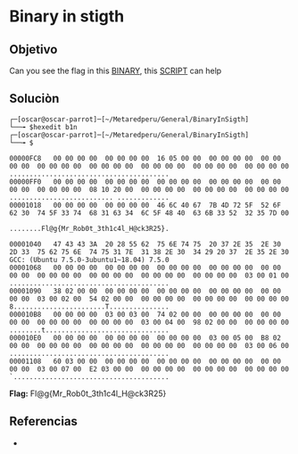 # Binary in stigth
## Objetivo
Can you see the flag in this [BINARY,](https://drive.google.com/file/d/1GN8ajuBVPPxMCWwq7GFDAtzlYADk2ZUr/view?usp=sharing) this [SCRIPT](https://drive.google.com/file/d/1utpRkEmLFhEAZB83XnBXD_ksdhevCrUw/view?usp=sharing) can help

## Soluciòn
```shell
┌─[oscar@oscar-parrot]─[~/Metaredperu/General/BinaryInSigth]
└──╼ $hexedit b1n 
┌─[oscar@oscar-parrot]─[~/Metaredperu/General/BinaryInSigth]
└──╼ $

00000FC8   00 00 00 00  00 00 00 00  16 05 00 00  00 00 00 00  00 00 00 00  00 00 00 00  00 00 00 00  00 00 00 00  00 00 00 00  00 00 00 00  ........................................
00000FF0   00 00 00 00  00 00 00 00  00 00 00 00  00 00 00 00  00 00 00 00  00 00 00 00  08 10 20 00  00 00 00 00  00 00 00 00  00 00 00 00  .......................... .............
00001018   00 00 00 00  00 00 00 00  46 6C 40 67  7B 4D 72 5F  52 6F 62 30  74 5F 33 74  68 31 63 34  6C 5F 48 40  63 6B 33 52  32 35 7D 00  

........Fl@g{Mr_Rob0t_3th1c4l_H@ck3R25}.

00001040   47 43 43 3A  20 28 55 62  75 6E 74 75  20 37 2E 35  2E 30 2D 33  75 62 75 6E  74 75 31 7E  31 38 2E 30  34 29 20 37  2E 35 2E 30  GCC: (Ubuntu 7.5.0-3ubuntu1~18.04) 7.5.0
00001068   00 00 00 00  00 00 00 00  00 00 00 00  00 00 00 00  00 00 00 00  00 00 00 00  00 00 00 00  00 00 00 00  00 00 00 00  03 00 01 00  ........................................
00001090   38 02 00 00  00 00 00 00  00 00 00 00  00 00 00 00  00 00 00 00  03 00 02 00  54 02 00 00  00 00 00 00  00 00 00 00  00 00 00 00  8.......................T...............
000010B8   00 00 00 00  03 00 03 00  74 02 00 00  00 00 00 00  00 00 00 00  00 00 00 00  00 00 00 00  03 00 04 00  98 02 00 00  00 00 00 00  ........t...............................
000010E0   00 00 00 00  00 00 00 00  00 00 00 00  03 00 05 00  B8 02 00 00  00 00 00 00  00 00 00 00  00 00 00 00  00 00 00 00  03 00 06 00  ........................................
00001108   60 03 00 00  00 00 00 00  00 00 00 00  00 00 00 00  00 00 00 00  03 00 07 00  E2 03 00 00  00 00 00 00  00 00 00 00  00 00 00 00  `.......................................

```

**Flag:** Fl@g{Mr_Rob0t_3th1c4l_H@ck3R25}

## Referencias
- []()